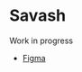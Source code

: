 # Savash
Work in progress
<ul>
  <li><a href="https://www.figma.com/design/QrCmmimRws11mmb3f3RB76/Savash">Figma</li>
</ul>
